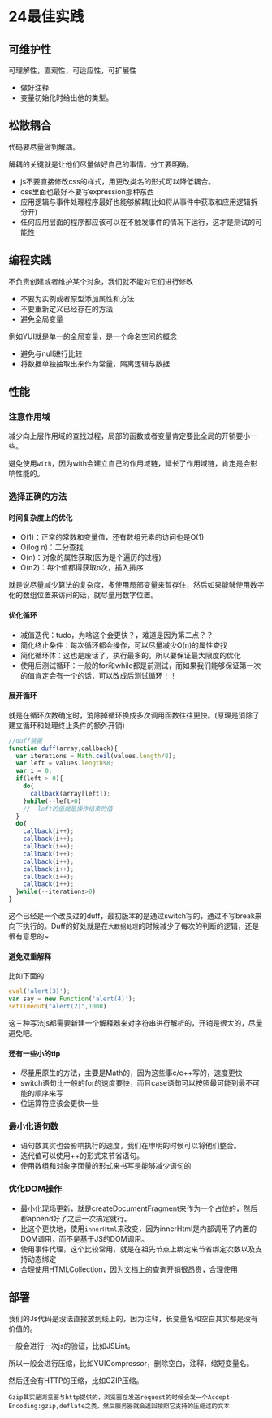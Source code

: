 # 24最佳实践
## 可维护性
可理解性，直观性，可适应性，可扩展性

 - 做好注释
 - 变量初始化时给出他的类型。

## 松散耦合
代码要尽量做到解耦。

解耦的关键就是让他们尽量做好自己的事情。分工要明确。

 - js不要直接修改css的样式，用更改类名的形式可以降低耦合。
 - css里面也最好不要写expression那种东西
 - 应用逻辑与事件处理程序最好也能够解耦(比如将从事件中获取和应用逻辑拆分开)
 - 任何应用层面的程序都应该可以在不触发事件的情况下运行，这才是测试的可能性

## 编程实践
不负责创建或者维护某个对象，我们就不能对它们进行修改

 - 不要为实例或者原型添加属性和方法
 - 不要重新定义已经存在的方法
 - 避免全局变量

例如YUI就是单一的全局变量，是一个命名空间的概念

 - 避免与null进行比较
 - 将数据单独抽取出来作为常量，隔离逻辑与数据

## 性能
### 注意作用域
减少向上层作用域的查找过程，局部的函数或者变量肯定要比全局的开销要小一些。

避免使用`with`，因为with会建立自己的作用域链，延长了作用域链，肯定是会影响性能的。

### 选择正确的方法
#### 时间复杂度上的优化

 - O(1)：正常的常数和变量值，还有数组元素的访问也是O(1)
 - O(log n)：二分查找
 - O(n)：对象的属性获取(因为是个遍历的过程)
 - O(n2)：每个值都得获取n次，插入排序

就是说尽量减少算法的复杂度，多使用局部变量来暂存住，然后如果能够使用数字化的数组位置来访问的话，就尽量用数字位置。

#### 优化循环

 - 减值迭代：tudo，为啥这个会更快？，难道是因为第二点？？
 - 简化终止条件：每次循环都会操作，可以尽量减少O(n)的属性查找
 - 简化循环体：这也是废话了，执行最多的，所以要保证最大限度的优化
 - 使用后测试循环：一般的for和while都是前测试，而如果我们能够保证第一次的值肯定会有一个的话，可以改成后测试循环！！

#### 展开循环
就是在循环次数确定时，消除掉循环换成多次调用函数往往更快。(原理是消除了建立循环和处理终止条件的额外开销)

```javascript
//duff装置
function duff(array,callback){
  var iterations = Math.ceil(values.length/8);
  var left = values.length%8;
  var i = 0;
  if(left > 0){
    do{
      callback(array[left]);
    }while(--left>0)
    //--left的值就是操作结束的值
  }
  do{
    callback(i++);
    callback(i++);
    callback(i++);
    callback(i++);
    callback(i++);
    callback(i++);
    callback(i++);
    callback(i++);
  }while(--iterations>0)
}
```

这个已经是一个改良过的duff，最初版本的是通过switch写的，通过不写break来向下执行的。Duff的好处就是在`大数据处理`的时候减少了每次的判断的逻辑，还是很有意思的~

#### 避免双重解释
比如下面的

```javascript
eval('alert(3)');
var say = new Function('alert(4)');
setTimeout("alert(2)",1000)
```

这三种写法js都需要新建一个解释器来对字符串进行解析的，开销是很大的，尽量避免吧。

#### 还有一些小的tip

 - 尽量用原生的方法，主要是Math的，因为这些事c/c++写的，速度更快
 - switch语句比一般的for的速度要快，而且case语句可以按照最可能到最不可能的顺序来写
 - 位运算符应该会更快一些

### 最小化语句数

 - 语句数其实也会影响执行的速度，我们在申明的时候可以将他们整合。
 - 迭代值可以使用++的形式来节省语句。
 - 使用数组和对象字面量的形式来书写是能够减少语句的

### 优化DOM操作

 - 最小化现场更新，就是createDocumentFragment来作为一个占位的，然后都append好了之后一次搞定就行。
 - 比这个更快地，使用`innerHtml`来改变，因为innerHtml是内部调用了内置的DOM调用，而不是基于JS的DOM调用。
 - 使用事件代理，这个比较常用，就是在祖先节点上绑定来节省绑定次数以及支持动态绑定
 - 合理使用HTMLCollection，因为文档上的查询开销很昂贵，合理使用

## 部署
我们的Js代码是没法直接放到线上的，因为注释，长变量名和空白其实都是没有价值的。

一般会进行一次js的验证，比如JSLint。

所以一般会进行压缩，比如YUICompressor，删除空白，注释，缩短变量名。

然后还会有HTTP的压缩，比如GZIP压缩。

    Gzip其实是浏览器与http提供的，浏览器在发送request的时候会发一个Accept-Encoding:gzip,deflate之类，然后服务器就会返回按照它支持的压缩过的文本
